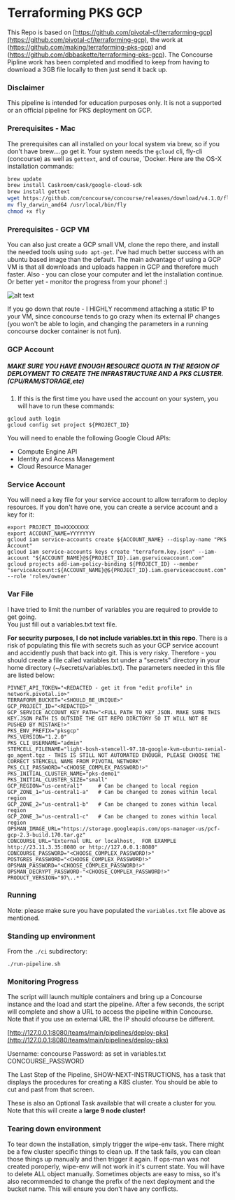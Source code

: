 # Terraforming PKS GCP

This Repo is based on  [https://github.com/pivotal-cf/terraforming-gcp](https://github.com/pivotal-cf/terraforming-gcp), the work at (https://github.com/making/terraforming-pks-gcp) and (https://github.com/dbbaskette/terraforming-pks-gcp).  The Concourse Pipline work has been completed and modified to keep from having to download a 3GB file locally to then just send it back up.

### Disclaimer

This pipeline is intended for education purposes only. It is not a supported or an official pipeline for PKS deployment on GCP.

### Prerequisites - Mac

The prerequisites can all installed on your local system via brew, so if you don't have brew....go get it.   Your system needs the `gcloud` cli, fly-cli (concourse) as well as `gettext`, and of course, `Docker.  Here are the OS-X installation commands:

```bash
brew update
brew install Caskroom/cask/google-cloud-sdk
brew install gettext
wget https://github.com/concourse/concourse/releases/download/v4.1.0/fly_darwin_amd64
mv fly_darwin_amd64 /usr/local/bin/fly
chmod +x fly
```
### Prerequisites - GCP VM

You can also just create a GCP small VM, clone the repo there, and install the needed tools using `sudo apt-get`. I've had much better success with an ubuntu based image than the default. The main advantage of using a GCP VM is that all downloads and uploads happen in GCP and therefore much faster. Also - you can close your computer and let the installation continue. Or better yet - monitor the progress from your phone! :)

![alt text](https://c2.staticflickr.com/2/1928/31547565408_20cb454ec6_c.jpg)

If you go down that route - I HIGHLY recommend attaching a static IP to your VM, since concourse tends to go crazy when its external IP changes (you won't be able to login, and changing the parameters in a running concourse docker container is not fun).

### GCP Account

##### MAKE SURE YOU HAVE ENOUGH __RESOURCE QUOTA IN THE REGION OF DEPLOYMENT__ TO CREATE THE INFRASTRUCTURE AND A PKS CLUSTER.   (CPU/RAM/STORAGE,etc)
1) If this is the first time you have used the account on your system, you will have to run these commands:
```
gcloud auth login
gcloud config set project ${PROJECT_ID}
```

You will need to enable the following Google Cloud APIs:
* Compute Engine API
* Identity and Access Management
* Cloud Resource Manager

### Service Account

You will need a key file for your service account to allow terraform to deploy resources. If you don't have one, you can create a service account and a key for it:

```
export PROJECT_ID=XXXXXXXX
export ACCOUNT_NAME=YYYYYYYY
gcloud iam service-accounts create ${ACCOUNT_NAME} --display-name "PKS Account"
gcloud iam service-accounts keys create "terraform.key.json" --iam-account "${ACCOUNT_NAME}@${PROJECT_ID}.iam.gserviceaccount.com"
gcloud projects add-iam-policy-binding ${PROJECT_ID} --member "serviceAccount:${ACCOUNT_NAME}@${PROJECT_ID}.iam.gserviceaccount.com" --role 'roles/owner'
```


### Var File

I have tried to limit the number of variables you are required to provide to get going.  
You just fill out a variables.txt text file.

**For security purposes, I do not include variables.txt in this repo**. There is a risk of populating this file with secrets such as your GCP service account and accidently push that back into git. This is very risky. Therefore - you should create a file called variables.txt under a "secrets" directory in your home directory (~/secrets/variables.txt). The parameters needed in this file are listed below:

```
PIVNET_API_TOKEN="<REDACTED - get it from "edit profile" in network.pivotal.io>"
TERRAFORM_BUCKET="<SHOULD_BE_UNIQUE>"
GCP_PROJECT_ID="<REDACTED>"
GCP_SERVICE_ACCOUNT_KEY_PATH="<FULL_PATH_TO_KEY_JSON. MAKE SURE THIS KEY.JSON PATH IS OUTSIDE THE GIT REPO DIRCTORY SO IT WILL NOT BE PUSHED BY MISTAKE!>"
PKS_ENV_PREFIX="pksgcp"
PKS_VERSION="1.2.0"
PKS_CLI_USERNAME="admin"
STEMCELL_FILENAME="light-bosh-stemcell-97.18-google-kvm-ubuntu-xenial-go_agent.tgz - THIS IS STILL NOT AUTOMATED ENOUGH, PLEASE CHOOSE THE CORRECT STEMCELL NAME FROM PIVOTAL NETWORK"
PKS_CLI_PASSWORD="<CHOOSE_COMPLEX_PASSWORD!>"
PKS_INITIAL_CLUSTER_NAME="pks-demo1"
PKS_INITIAL_CLUSTER_SIZE="small"
GCP_REGION="us-central1"     # Can be changed to local region
GCP_ZONE_1="us-central1-a"   # Can be changed to zones within local region
GCP_ZONE_2="us-central1-b"   # Can be changed to zones within local region
GCP_ZONE_3="us-central1-c"   # Can be changed to zones within local region
OPSMAN_IMAGE_URL="https://storage.googleapis.com/ops-manager-us/pcf-gcp-2.3-build.170.tar.gz"
CONCOURSE_URL="External URL or localhost,  FOR EXAMPLE http://23.11.3.35:8080 or http://127.0.0.1:8080"
CONCOURSE_PASSWORD="<CHOOSE_COMPLEX_PASSWORD!>"
POSTGRES_PASSWORD="<CHOOSE_COMPLEX_PASSWORD!>"
OPSMAN_PASSWORD="<CHOOSE_COMPLEX_PASSWORD!>"
OPSMAN_DECRYPT_PASSWORD-"<CHOOSE_COMPLEX_PASSWORD!>"
PRODUCT_VERSION="97\..*"
```
### Running

Note: please make sure you have populated the `variables.txt` file above as mentioned.

### Standing up environment

From the `./ci` subdirectory:
```
./run-pipeline.sh
```

### Monitoring Progress

The script will launch multiple containers and bring up a Concourse instance and the load and start the pipeline.   After a few seconds, the script will complete and show a URL to access the pipeline within Concourse. Note that if you use an external URL the IP should ofcourse be different.

[http://127.0.0.1:8080/teams/main/pipelines/deploy-pks](http://127.0.0.1:8080/teams/main/pipelines/deploy-pks)

Username:  concourse
Password:  as set in variables.txt CONCOURSE_PASSWORD

The Last Step of the Pipeline, SHOW-NEXT-INSTRUCTIONS, has a task that displays the procedures for creating a K8S cluster.   You should be able to cut and past from that screen.

These is also an Optional Task available that will create a cluster for you. Note that this will create a **large 9 node cluster!**

### Tearing down environment

To tear down the installation, simply trigger the wipe-env task.   There might be a few cluster specific things to clean up.  If the task fails, you can clean those things up manually and then trigger it again. If ops-man was not created poroperly, wipe-env will not work in it's current state.   You will have to delete ALL object manually.  Sometimes objects are easy to miss, so it's also recommended to change the prefix of the next deployment and the bucket name.    This will ensure you don't have any conflicts.
